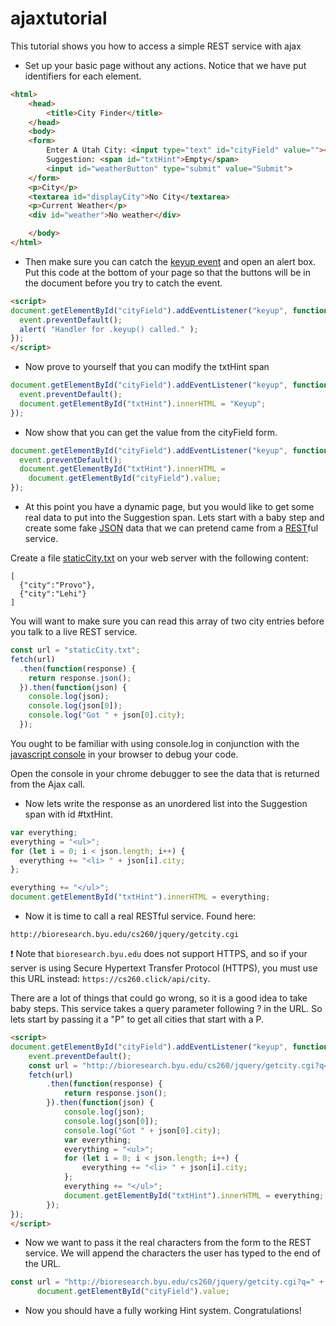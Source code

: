 # ajaxtutorial
This tutorial shows you how to access a simple REST service with ajax
- Set up your basic page without any actions. Notice that we have put identifiers for each element.
```html
<html>
    <head>
        <title>City Finder</title>
    </head>
    <body>
    <form>
        Enter A Utah City: <input type="text" id="cityField" value=""><br>
        Suggestion: <span id="txtHint">Empty</span>
        <input id="weatherButton" type="submit" value="Submit">
    </form>
    <p>City</p>
    <textarea id="displayCity">No City</textarea>
    <p>Current Weather</p>
    <div id="weather">No weather</div>

    </body>
</html>
```

- Then make sure you can catch the <a href="http://api.jquery.com/keyup/">keyup event</a> and open an alert box. Put this code at the bottom of your page so that the buttons will be in the document before you try to catch the event.

```html
<script>
document.getElementById("cityField").addEventListener("keyup", function(event) {
  event.preventDefault();
  alert( "Handler for .keyup() called." );
});
</script>
```

- Now prove to yourself that you can modify the txtHint span
```js
document.getElementById("cityField").addEventListener("keyup", function(event) {
  event.preventDefault();
  document.getElementById("txtHint").innerHTML = "Keyup";
});
```
- Now show that you can get the value from the cityField form.
```js
document.getElementById("cityField").addEventListener("keyup", function(event) {
  event.preventDefault();
  document.getElementById("txtHint").innerHTML =
    document.getElementById("cityField").value;
});
```
- At this point you have a dynamic page, but you would like to get some real data to put into the Suggestion span.  Lets start with a baby step and create some fake <a href="http://www.json.org/">JSON</a> data that we can pretend came from a <a href="https://github.com/tfredrich/RestApiTutorial.com/raw/master/media/RESTful%20Best%20Practices-v1_2.pdf">REST</a>ful service.
<p>
Create a file <a href="http://students.cs.byu.edu/~clement/CS360/jquery/staticCity.txt">staticCity.txt</a> on your web server with the following content:

```
[
  {"city":"Provo"},
  {"city":"Lehi"}
]
```

You will want to make sure you can read this  array of two city entries before you talk to a live REST service.
```js
const url = "staticCity.txt";
fetch(url)
  .then(function(response) {
    return response.json();
  }).then(function(json) {	
    console.log(json);
    console.log(json[0]);
    console.log("Got " + json[0].city);
  });
```

You ought to be familiar with using console.log in conjunction with the <a href="https://developer.chrome.com/devtools">javascript console</a> in your browser to debug your code.

Open the console in your chrome debugger to see the data that is returned from the Ajax call.

- Now lets write the response as an unordered list into the Suggestion span with id #txtHint.

```js
var everything;
everything = "<ul>";
for (let i = 0; i < json.length; i++) {
  everything += "<li> " + json[i].city;
};

everything += "</ul>";
document.getElementById("txtHint").innerHTML = everything;
```
- Now it is time to call a real RESTful service. Found here:
                                
```
http://bioresearch.byu.edu/cs260/jquery/getcity.cgi
```
:exclamation: Note that `bioresearch.byu.edu` does not support HTTPS, and so if your server is using Secure Hypertext Transfer Protocol (HTTPS), you must use this URL instead: `https://cs260.click/api/city`.
                                
There are a lot of things that could go wrong, so it is a good idea to take baby steps. This service takes a query parameter following ? in the URL.  So lets start by passing it a "P" to get all cities that start with a P.

```html
<script>
document.getElementById("cityField").addEventListener("keyup", function(event) {
    event.preventDefault();
    const url = "http://bioresearch.byu.edu/cs260/jquery/getcity.cgi?q=P";
    fetch(url)
        .then(function(response) {
            return response.json();
        }).then(function(json) {
            console.log(json);
            console.log(json[0]);
            console.log("Got " + json[0].city);
            var everything;
            everything = "<ul>";
            for (let i = 0; i < json.length; i++) {
                everything += "<li> " + json[i].city;
            };
            everything += "</ul>";
            document.getElementById("txtHint").innerHTML = everything;
        });
});
</script>
```
- Now we want to pass it the real characters from the form to the REST service.  We will append the characters the user has typed to the end of the URL.

```js
const url = "http://bioresearch.byu.edu/cs260/jquery/getcity.cgi?q=" +
      document.getElementById("cityField").value;
```

- Now you should have a fully working Hint system.  Congratulations!
</ol>
